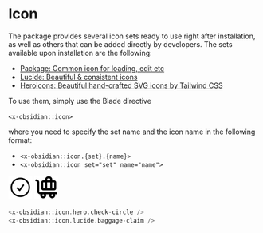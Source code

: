 # Icon

The package provides several icon sets ready to use right after installation, as well as others that can be added directly by developers. The sets available upon installation are the following:

* [Package: Common icon for loading, edit etc](https://github.com/emkcloud/obsidian-ui)
* [Lucide: Beautiful & consistent icons](https://lucide.dev/)
* [Heroicons: Beautiful hand-crafted SVG icons by Tailwind CSS](https://heroicons.com/)

To use them, simply use the Blade directive

`<x-obsidian::icon>`

where you need to specify the set name and the icon name in the following format:

* `<x-obsidian::icon.{set}.{name}>`
* `<x-obsidian::icon set="set" name="name">`

![Home icon](../images/check-circle.svg)
![Home icon](../images/baggage-claim.svg)

```php
<x-obsidian::icon.hero.check-circle /> 
<x-obsidian::icon.lucide.baggage-claim />
```